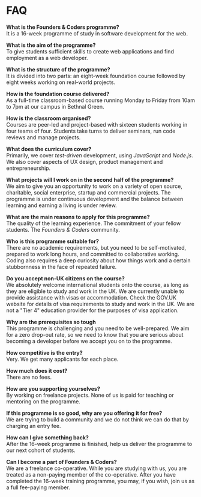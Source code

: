 # FAQ

**What is the Founders & Coders programme?**    
It is a 16-week programme of study in software development for the web.

**What is the aim of the programme?**    
To give students sufficient skills to create web applications and find employment as a web developer.

**What is the structure of the programme?**    
It is divided into two parts: an eight-week foundation course followed by eight weeks working on real-world projects.

**How is the foundation course delivered?**    
As a full-time classroom-based course running Monday to Friday from 10am to 7pm at our campus in Bethnal Green.

**How is the classroom organised?**     
Courses are peer-led and project-based with sixteen students working in four teams of four. Students take turns to deliver seminars, run code reviews and manage projects.

**What does the curriculum cover?**    
Primarily, we cover *test-driven* development, using *JavaScript* and *Node.js*. We also cover aspects of UX design, product management and entrepreneurship.

**What projects will I work on in the second half of the programme?**  
We aim to give you an opportunity to work on a variety of open source, charitable, social enterprise, startup and commercial projects. The programme is under continuous development and the balance between learning and earning a living is under review.  

**What are the main reasons to apply for this programme?**     
The quality of the learning experience. The commitment of your fellow students. The *Founders & Coders* community.

**Who is this programme suitable for?**    
There are no academic requirements, but you need to be self-motivated, prepared to work long hours, and committed to collaborative working. Coding also requires a deep curiosity about how things work and a certain stubbornness in the face of repeated failure.  

**Do you accept non-UK citizens on the course?**  
We absolutely welcome international students onto the course, as long as they are eligible to study and work in the UK. We are currently unable to provide assistance with visas or accommodation. Check the GOV.UK website for details of visa requirements to study and work in the UK. We are not a "Tier 4" education provider for the purposes of visa application.   

**Why are the prerequisites so tough**    
This programme is challenging and you need to be well-prepared. We aim for a zero drop-out rate, so we need to know that you are serious about becoming a developer before we accept you on to the programme. 

**How competitive is the entry?**    
Very. We get many applicants for each place.

**How much does it cost?**     
There are no fees.

**How are you supporting yourselves?**    
By working on freelance projects. None of us is paid for teaching or mentoring on the programme.

**If this programme is so good, why are you offering it for free?**    
We are trying to build a community and we do not think we can do that by charging an entry fee.

**How can I give something back?**    
After the 16-week programme is finished, help us deliver the programme to our next cohort of students.

**Can I become a part of Founders & Coders?**    
We are a freelance co-operative. While you are studying with us, you are treated as a non-paying member of the co-operative. After you have completed the 16-week training programme, you may, if you wish, join us as a full fee-paying member.
